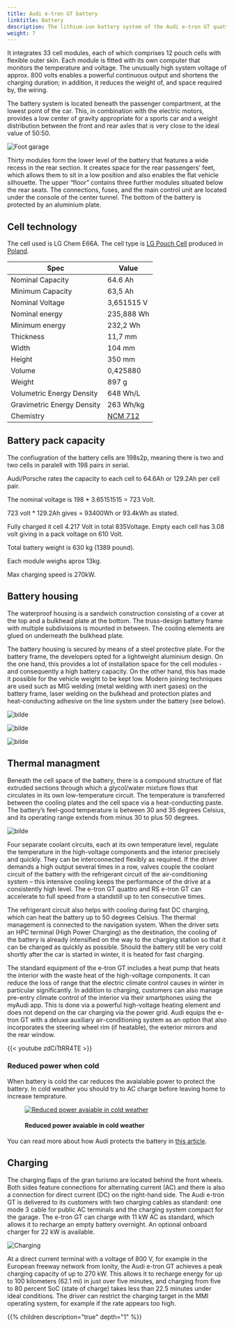 ```yaml
---
title: Audi e-tron GT battery
linktitle: Battery
description: The lithium-ion battery system of the Audi e-tron GT quattro and the RS e-tron GT can store 83,7 kWh of energy net (93,400 kWh gross).
weight: 7
---
```

<!-- markdownlint-disable MD033 -->

 It integrates 33 cell modules, each of which comprises 12 pouch cells with flexible outer skin. Each module is fitted with its own computer that monitors the temperature and voltage. The unusually high system voltage of approx. 800 volts enables a powerful continuous output and shortens the charging duration; in addition, it reduces the weight of, and space required by, the wiring.

The battery system is located beneath the passenger compartment, at the lowest point of the car. This, in combination with the electric motors, provides a low center of gravity appropriate for a sports car and a weight distribution between the front and rear axles that is very close to the ideal value of 50:50.

![Foot garage](battery5.jpg "Battery with foot garage for rear passengers")

 Thirty modules form the lower level of the battery that features a wide recess in the rear section. It creates space for the rear passengers’ feet, which allows them to sit in a low position and also enables the flat vehicle silhouette. The upper “floor” contains three further modules situated below the rear seats. The connections, fuses, and the main control unit are located under the console of the center tunnel. The bottom of the battery is protected by an aluminium plate.

## Cell technology

The cell used is LG Chem E66A. The cell type is [LG Pouch Cell](https://www.youtube.com/watch?v=Q2Lczd7MjGc) produced in [Poland](https://www.google.no/maps/search/lg+chem+poland/@51.0183429,16.8906359,995m/data=!3m1!1e3).

|Spec | Value |
|-----|------|
| Nominal Capacity |64.6 Ah |
| Minimum Capacity | 63,5 Ah |
| Nominal Voltage | 3,651515 V |
| Nominal energy | 235,888 Wh |
| Minimum energy| 232,2 Wh |
| Thickness|  11,7 mm |
| Width | 104 mm |
| Height | 350 mm |
| Volume | 0,425880 |
| Weight | 897 g |
| Volumetric Energy Density | 648 Wh/L |
| Gravimetric Energy Density | 263 Wh/kg |
| Chemistry | [NCM 712](https://en.wikipedia.org/wiki/Lithium-ion_battery) |

## Battery pack capacity

The confiugration of the battery cells are 198s2p, meaning there is two and two cells in paralell with 198 pairs in serial.

Audi/Porsche rates the capacity to each cell to 64.6Ah or 129.2Ah per cell pair.

The nominal voltage is 198 * 3.65151515 = 723 Volt.

723 volt * 129.2Ah gives = 93400Wh or 93.4kWh as stated.

Fully charged it cell 4.217 Volt in total 835Voltage. Empty each cell has 3.08 volt giving in a pack voltage on 610 Volt.

Total battery weight is 630 kg (1389 pound).

Each module weighs aprox 13kg.

Max charging speed is 270kW.

## Battery housing

The waterproof housing is a sandwich construction consisting of a cover at the top and a bulkhead plate at the bottom. The truss-design battery frame with multiple subdivisions is mounted in between. The cooling elements are glued on underneath the bulkhead plate.

The battery housing is secured by means of a steel protective plate. For the battery frame, the developers opted for a lightweight aluminium design. On the one hand, this provides a lot of installation space for the cell modules - and consequently a high battery capacity. On the other hand, this has made it possible for the vehicle weight to be kept low. Modern joining techniques are used such as MIG welding (metal welding with inert gases) on the battery frame, laser welding on the bulkhead and protection plates and heat-conducting adhesive on the line system under the battery (see below).

![bilde](battery3.jpg "Audi e-tron GT battery pack")

![bilde](battery1.jpg "Audi e-tron GT battery pack")

![bilde](battery2.jpg "Audi e-tron GT battery pack")

## Thermal managment

Beneath the cell space of the battery, there is a compound structure of flat extruded sections through which a glycol/water mixture flows that circulates in its own low-temperature circuit. The temperature is transferred between the cooling plates and the cell space via a heat-conducting paste. The battery’s feel-good temperature is between 30 and 35 degrees Celsius, and its operating range extends from minus 30 to plus 50 degrees.

![bilde](battery4.jpg "Audi e-tron GT battery cooling circuits")

Four separate coolant circuits, each at its own temperature level, regulate the temperature in the high-voltage components and the interior precisely and quickly. They can be interconnected flexibly as required. If the driver demands a high output several times in a row, valves couple the coolant circuit of the battery with the refrigerant circuit of the air-conditioning system – this intensive cooling keeps the performance of the drive at a consistently high level. The e-tron GT quattro and RS e-tron GT can accelerate to full speed from a standstill up to ten consecutive times.

The refrigerant circuit also helps with cooling during fast DC charging, which can heat the battery up to 50 degrees Celsius. The thermal management is connected to the navigation system. When the driver sets an HPC terminal (High Power Charging) as the destination, the cooling of the battery is already intensified on the way to the charging station so that it can be charged as quickly as possible. Should the battery still be very cold shortly after the car is started in winter, it is heated for fast charging.

The standard equipment of the e-tron GT includes a heat pump that heats the interior with the waste heat of the high-voltage components. It can reduce the loss of range that the electric climate control causes in winter in particular significantly. In addition to charging, customers can also manage pre-entry climate control of the interior via their smartphones using the myAudi app. This is done via a powerful high-voltage heating element and does not depend on the car charging via the power grid. Audi equips the e-tron GT with a deluxe auxiliary air-conditioning system as an option that also incorporates the steering wheel rim (if heatable), the exterior mirrors and the rear window.

{{< youtube zdCiTtRR4TE >}}

### Reduced power when cold

When battery is cold the car reduces the avaialable power to protect the battery. In cold weather you should try to AC charge before leaving home to increase temprature.

<figure>
    <a href="reducedpower_1.jpg">
        <img src="reducedpower_1s.jpg" alt="Reduced power avaiable in cold weather" title="Reduced power avaiable in cold weather">
    </a>
    <figcaption><h4>Reduced power avaiable in cold weather</h4></figcaption>
</figure>

You can read more about how Audi protects the battery in [this article](../../../../articles/thermalmanagementwinter).

## Charging

The charging flaps of the gran turismo are located behind the front wheels. Both sides feature connections for alternating current (AC) and there is also a connection for direct current (DC) on the right-hand side. The Audi e-tron GT is delivered to its customers with two charging cables as standard: one mode 3 cable for public AC terminals and the charging system compact for the garage. The e-tron GT can charge with 11 kW AC as standard, which allows it to recharge an empty battery overnight. An optional onboard charger for 22 kW is available.

![Charging](charging.jpg "Audi e-tron GT chan charge with up to 270kW")

At a direct current terminal with a voltage of 800 V, for example in the European freeway network from Ionity, the Audi e-tron GT achieves a peak charging capacity of up to 270 kW. This allows it to recharge energy for up to 100 kilometers (62.1 mi) in just over five minutes, and charging from five to 80 percent SoC (state of charge) takes less than 22.5 minutes under ideal conditions. The driver can restrict the charging target in the MMI operating system, for example if the rate appears too high.

{{% children description="true" depth="1" %}}
